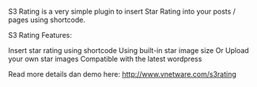 S3 Rating is a very simple plugin to insert Star Rating into your posts / pages using shortcode.

S3 Rating Features:

Insert star rating using shortcode
Using built-in star image size
Or Upload your own star images
Compatible with the latest wordpress

Read more details dan demo here: http://www.vnetware.com/s3rating